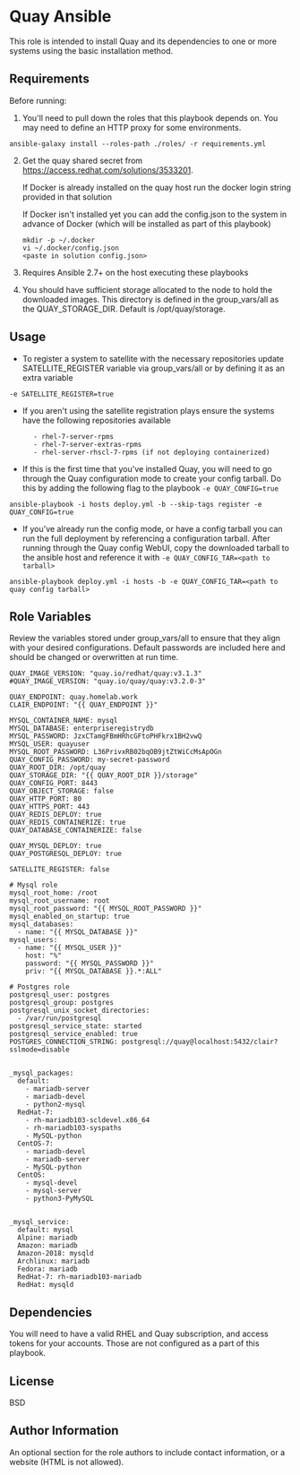 Quay Ansible
=========

This role is intended to install Quay and its dependencies to one or more systems using the basic installation method.

Requirements
------------

Before running:

1) You'll need to pull down the roles that this playbook depends on. You may need to define an HTTP proxy for some environments.

 ```
 ansible-galaxy install --roles-path ./roles/ -r requirements.yml
 ```

2) Get the quay shared secret from https://access.redhat.com/solutions/3533201.

     If Docker is already installed on the quay host run the docker login string provided in that solution

     If Docker isn't installed yet you can add the config.json to the system in advance of Docker (which will be installed as part of this playbook)

     ```
     mkdir -p ~/.docker
     vi ~/.docker/config.json
     <paste in solution config.json>
     ```

3) Requires Ansible 2.7+ on the host executing these playbooks

4) You should have sufficient storage allocated to the node to hold the downloaded images. This directory is defined in the group_vars/all as the QUAY_STORAGE_DIR. Default is /opt/quay/storage.


Usage
-----


 + To register a system to satellite with the necessary repositories update SATELLITE_REGISTER variable via group_vars/all or by defining it as an extra variable
 ```
 -e SATELLITE_REGISTER=true
 ```

 + If you aren't using the satellite registration plays ensure the systems have the following repositories available

 ```
       - rhel-7-server-rpms
       - rhel-7-server-extras-rpms
       - rhel-server-rhscl-7-rpms (if not deploying containerized)
```

+ If this is the first time that you've installed Quay, you will need to go through the Quay configuration mode to create your config tarball. Do this by adding the following flag to the playbook `-e QUAY_CONFIG=true`

```
ansible-playbook -i hosts deploy.yml -b --skip-tags register -e QUAY_CONFIG=true
```


+ If you've already run the config mode, or have a config tarball you can run the full deployment by referencing a configuration tarball. After running through the Quay config WebUI, copy the downloaded tarball to the ansible host and reference it with `-e QUAY_CONFIG_TAR=<path to tarball>`


```
ansible-playbook deploy.yml -i hosts -b -e QUAY_CONFIG_TAR=<path to quay config tarball> 
```



Role Variables
--------------

Review the variables stored under group_vars/all to ensure that they align with your desired configurations. Default passwords are included here and should be changed or overwritten at run time.

```
QUAY_IMAGE_VERSION: "quay.io/redhat/quay:v3.1.3"
#QUAY_IMAGE_VERSION: "quay.io/quay/quay:v3.2.0-3"

QUAY_ENDPOINT: quay.homelab.work
CLAIR_ENDPOINT: "{{ QUAY_ENDPOINT }}"

MYSQL_CONTAINER_NAME: mysql
MYSQL_DATABASE: enterpriseregistrydb
MYSQL_PASSWORD: JzxCTamgFBmHRhcGFtoPHFkrx1BH2vwQ
MYSQL_USER: quayuser
MYSQL_ROOT_PASSWORD: L36PrivxRB02bqOB9jtZtWiCcMsApOGn
QUAY_CONFIG_PASSWORD: my-secret-password
QUAY_ROOT_DIR: /opt/quay
QUAY_STORAGE_DIR: "{{ QUAY_ROOT_DIR }}/storage"
QUAY_CONFIG_PORT: 8443
QUAY_OBJECT_STORAGE: false
QUAY_HTTP_PORT: 80
QUAY_HTTPS_PORT: 443
QUAY_REDIS_DEPLOY: true
QUAY_REDIS_CONTAINERIZE: true
QUAY_DATABASE_CONTAINERIZE: false

QUAY_MYSQL_DEPLOY: true
QUAY_POSTGRESQL_DEPLOY: true

SATELLITE_REGISTER: false

# Mysql role
mysql_root_home: /root
mysql_root_username: root
mysql_root_password: "{{ MYSQL_ROOT_PASSWORD }}"
mysql_enabled_on_startup: true
mysql_databases:
  - name: "{{ MYSQL_DATABASE }}"
mysql_users:
  - name: "{{ MYSQL_USER }}"
    host: "%"
    password: "{{ MYSQL_PASSWORD }}"
    priv: "{{ MYSQL_DATABASE }}.*:ALL"

# Postgres role
postgresql_user: postgres
postgresql_group: postgres
postgresql_unix_socket_directories:
  - /var/run/postgresql
postgresql_service_state: started
postgresql_service_enabled: true
POSTGRES_CONNECTION_STRING: postgresql://quay@localhost:5432/clair?sslmode=disable


_mysql_packages:
  default:
    - mariadb-server
    - mariadb-devel
    - python2-mysql
  RedHat-7:
    - rh-mariadb103-scldevel.x86_64
    - rh-mariadb103-syspaths
    - MySQL-python
  CentOS-7:
    - mariadb-devel
    - mariadb-server
    - MySQL-python
  CentOS:
    - mysql-devel
    - mysql-server
    - python3-PyMySQL


_mysql_service:
  default: mysql
  Alpine: mariadb
  Amazon: mariadb
  Amazon-2018: mysqld
  Archlinux: mariadb
  Fedora: mariadb
  RedHat-7: rh-mariadb103-mariadb
  RedHat: mysqld

```

Dependencies
------------

You will need to have a valid RHEL and Quay subscription, and access tokens for your accounts. Those are not configured as a part of this playbook.


License
-------

BSD

Author Information
------------------

An optional section for the role authors to include contact information, or a website (HTML is not allowed).
